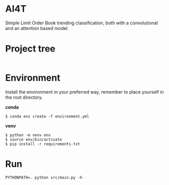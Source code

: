 # AI4T
Simple Limit Order Book trending classification, both with a convolutional and an attention based model.

# Project tree
```
```
# Environment
Install the environment in your preferred way, remember to place yourself in the root directory.

**conda**
```
$ conda env create -f environment.yml
```

**venv**
```
$ python -m venv env
$ source env/bin/activate
$ pip install -r requirements.txt
```

# Run
```
PYTHONPATH=. python src/main.py -h
```
